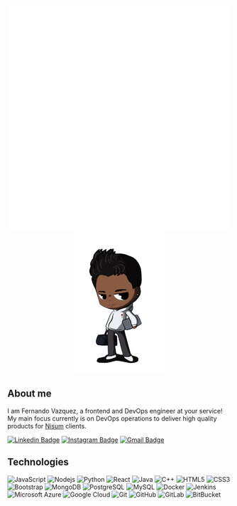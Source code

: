 <div align="center">
  <img src="./test.svg">
  <img src="./me.png" alt="Yours truly," width=200>
</div>

## About me

I am Fernando Vazquez, a frontend and DevOps engineer at your service! My main focus currently is on DevOps operations to deliver high quality products for <a href="https://www.nisum.com">Nisum</a> clients.

[![Linkedin Badge](https://img.shields.io/badge/-Fernando%20Vazquez-blue?style=flat-square&logo=Linkedin&logoColor=white&link=https://www.linkedin.com/in/fernando-4-vazquez/)](https://www.linkedin.com/in/fernando-4-vazquez/)
[![Instagram Badge](https://img.shields.io/badge/-itsfernanflow-purple?style=flat-square&logo=instagram&logoColor=white&link=https://instagram.com/kanna6501/)](https://instagram.com/itsfernanflow)
[![Gmail Badge](https://img.shields.io/badge/-f4vazquez@gmail.com-c14438?style=flat-square&logo=Gmail&logoColor=white&link=mailto:kanna6501@gmail.com)](mailto:f4vazquez@gmail.com)

## Technologies

![JavaScript](https://img.shields.io/badge/-JavaScript-black?style=flat-square&logo=javascript)
![Nodejs](https://img.shields.io/badge/-Nodejs-black?style=flat-square&logo=Node.js)
![Python](https://img.shields.io/badge/-Python-black?style=flat-square&logo=Python)
![React](https://img.shields.io/badge/-React-black?style=flat-square&logo=react)
![Java](https://img.shields.io/badge/-java-black?style=flat-square&logo=java)
![C++](https://img.shields.io/badge/-C++-black?style=flat-square&logo=c)
![HTML5](https://img.shields.io/badge/-HTML5-black?style=flat-square&logo=html5&logoColor=white)
![CSS3](https://img.shields.io/badge/-CSS3-black?style=flat-square&logo=css3)
![Bootstrap](https://img.shields.io/badge/-Bootstrap-black?style=flat-square&logo=bootstrap)
![MongoDB](https://img.shields.io/badge/-MongoDB-black?style=flat-square&logo=mongodb)
![PostgreSQL](https://img.shields.io/badge/-PostgreSQL-black?style=flat-square&logo=postgresql)
![MySQL](https://img.shields.io/badge/-MySQL-black?style=flat-square&logo=mysql)
![Docker](https://img.shields.io/badge/-Docker-black?style=flat-square&logo=docker)
![Jenkins](https://img.shields.io/badge/-Jenkins-black?style=flat-square&logo=Jenkins)
![Microsoft Azure](https://img.shields.io/badge/Microsoft%20Azure-black?style=flat-square&logo=microsoft-azure)
![Google Cloud](https://img.shields.io/badge/Google%20Cloud-black?style=flat-square&logo=google-cloud)
![Git](https://img.shields.io/badge/-Git-black?style=flat-square&logo=git)
![GitHub](https://img.shields.io/badge/-GitHub-black?style=flat-square&logo=github)
![GitLab](https://img.shields.io/badge/-GitLab-black?style=flat-square&logo=gitlab)
![BitBucket](https://img.shields.io/badge/-BitBucket-black?style=flat-square&logo=bitbucket)

<!---
fevazquez/fevazquez is a ✨ special ✨ repository because its `README.md` (this file) appears on your GitHub profile.
You can click the Preview link to take a look at your changes.
--->
